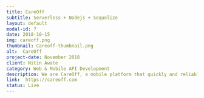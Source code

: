 ```yaml
---
title: CareOff
subtitle: Serverless + Nodejs + Sequelize
layout: default
modal-id: 7
date: 2018-10-15
img: careoff.png
thumbnail: Careoff-thumbnail.png
alt:  CareOff
project-date: November 2018
client: Nitin Awate
category: Web & Mobile API Development
description: We are CareOff, a mobile platform that quickly and reliably connects caregivers to residential care homes, with a high wage for workers and low costs for employers.
link:  https://careoff.com
status: Live
---
```

